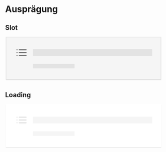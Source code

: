 # Ausprägung

## Slot
<Playground><img src="Liste-slot@2x.png"></Playground>

## Loading
<Playground><img src="Liste-loading@2x.png"></Playground>